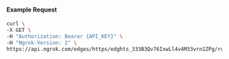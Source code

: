 <!-- Code generated for API Clients. DO NOT EDIT. -->

#### Example Request

```bash
curl \
-X GET \
-H "Authorization: Bearer {API_KEY}" \
-H "Ngrok-Version: 2" \
https://api.ngrok.com/edges/https/edghts_333B3Qv76IxwLl4v4M33vrn1ZPg/routes/edghtsrt_333B3TBnK6mwMZCVsXfK9zQiIWR/user_agent_filter
```

